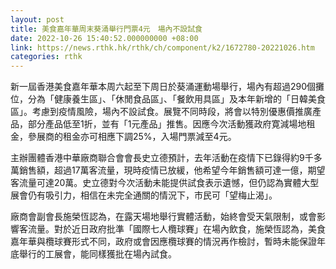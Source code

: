 ```yaml
---
layout: post
title: 美食嘉年華周末葵涌舉行門票4元　場內不設試食
date: 2022-10-26 15:40:52.000000000 +08:00
link: https://news.rthk.hk/rthk/ch/component/k2/1672780-20221026.htm
categories: rthk
---
```


新一屆香港美食嘉年華本周六起至下周日於葵涌運動場舉行，場內有超過290個攤位，分為「健康養生區」、「休閒食品區」、「餐飲用具區」及本年新增的「日韓美食區」。考慮到疫情風險，場內不設試食。展覽不同時段，將會以特別優惠價推廣產品，部分產品低至1折，並有「1元產品」推售。因應今次活動獲政府寛減場地租金，參展商的租金亦可相應下調25%，入場門票減至4元。 

主辦團體香港中華廠商聯合會會長史立德預計，去年活動在疫情下已錄得約9千多萬銷售額，超過17萬客流量，現時疫情已放緩，他希望今年銷售額可達一億，期望客流量可達20萬。史立德對今次活動未能提供試食表示遺憾，但仍認為實體大型展會仍有吸引力，相信在未完全通關的情況下，市民可「望梅止渴」。

廠商會副會長施榮恆認為，在露天場地舉行實體活動，始終會受天氣限制，或會影響客流量。對於近日政府批準「國際七人欖球賽」在場內飲食，施榮恆認為，美食嘉年華與欖球賽形式不同，政府或會因應欖球賽的情況再作檢討，暫時未能保證年底舉行的工展會，能同樣獲批在場內試食。

